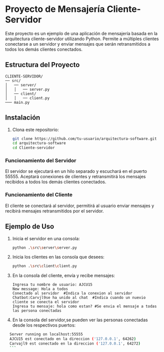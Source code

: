 
# Proyecto de Mensajería Cliente-Servidor

Este proyecto es un ejemplo de una aplicación de mensajería basada en la arquitectura cliente-servidor utilizando Python. Permite a múltiples clientes conectarse a un servidor y enviar mensajes que serán retransmitidos a todos los demás clientes conectados.

## Estructura del Proyecto

```plaintext
CLIENTE-SERVIDOR/
── src/
│   ── server/
│   │   ── server.py
│   ── client/
│   │   ── client.py
─── main.py
```

## Instalación

1. Clona este repositorio:

    ```bash
    git clone https://github.com/tu-usuario/arquitectura-software.git
    cd arquitectura-software
    cd Cliente-servidor
    ```


### Funcionamiento del Servidor

El servidor se ejecutará en un hilo separado y escuchará en el puerto 55555. Aceptará conexiones de clientes y retransmitirá los mensajes recibidos a todos los demás clientes conectados.

### Funcionamiento del Cliente

El cliente se conectará al servidor, permitirá al usuario enviar mensajes y recibirá mensajes retransmitidos por el servidor.

## Ejemplo de Uso

1. Inicia el servidor en una consola:

    ```bash
    python .\src\server\server.py
    ```

1. Inicia los clientes en las consola que desees:

    ```bash
    python .\src\client\client.py
    ```


2. En la consola del cliente, envía y recibe mensajes:

    ```plaintext
    Ingresa tu nombre de usuario: AJCU15
    New message: Hola a todos
    Conectado al servidor  #Indica la conexion al servidor
    Chatbot:Carvjl9se ha unido al chat  #Indica cuando un nuevio cliente se conecta el servidor
    Ingresa tu mensaje: hola como estan? #Se envia el mensaje a todas las persona conectadas
    ```


2. En la consola del servidor,se pueden ver las personas conectadas desde los respectivos puertos:
  ```bash
    Server running on localhost:55555
    AJCU15 est conectado en la direccion ('127.0.0.1', 64262)  
    Carvajl9 est conectado en la direccion ('127.0.0.1', 64272)
    ```
